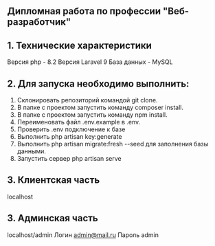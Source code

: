 ## Дипломная работа по профессии "Веб-разработчик"
## 1. Технические характеристики
Версия php - 8.2
Версия Laravel 9
База данных - MySQL

## 2. Для запуска необходимо выполнить:
1. Склонировать репозиторий командой git clone.
2. В папке с проектом запустить команду composer install.
3. В папке с проектом запустить команду npm install.
4. Переименовать файл .env.example в .env.
5. Проверить .env подключение к базе
6. Выполнить php artisan key:generate
7. Выполнить php artisan migrate:fresh --seed для заполнения базы данными.
8. Запустить сервер php artisan serve

## 3. Клиентская часть
localhost

## 3. Админская часть
localhost/admin 
Логин admin@mail.ru
Пароль admin
